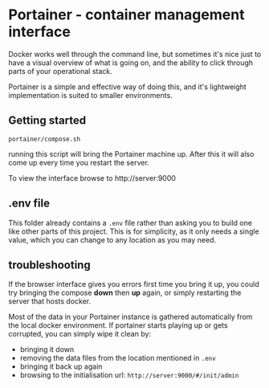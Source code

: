 
# Portainer - container management interface

Docker works well through the command line, 
but sometimes it's nice just to have a visual overview of 
what is going on, and the ability to click through 
parts of your operational stack. 

Portainer is a simple and effective way of doing this, 
and it's lightweight implementation is suited to smaller environments. 

## Getting started

`portainer/compose.sh`

running this script will bring the Portainer machine up. 
After this it will also come up every time you restart the server. 

To view the interface browse to http://server:9000

## .env file

This folder already contains a `.env` file
rather than asking you to build one
like other parts of this project.
This is for simplicity, as it only needs a single value,
which you can change to any location as you may need. 

## troubleshooting

If the browser interface gives you errors first time you bring it up, you could try bringing the compose **down** then **up** again, or simply restarting the server that hosts docker.

Most of the data in your Portainer instance is gathered automatically from the local docker environment. 
If portainer starts playing up or gets corrupted, you can simply wipe it clean by:

* bringing it down
* removing the data files from the location mentioned in `.env`
* bringing it back up again
* browsing to the initialisation url: `http://server:9000/#/init/admin` 
